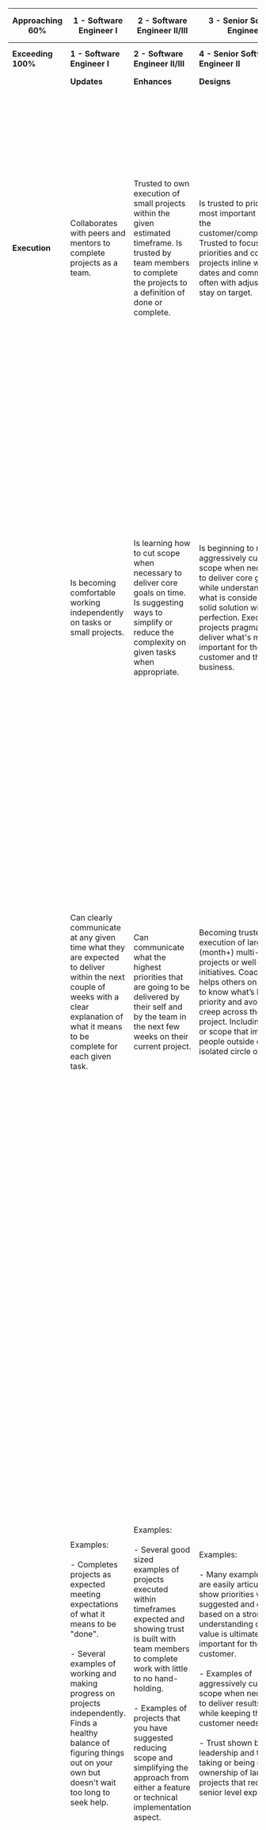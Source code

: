| Approaching 60% | 1 - Software Engineer I | 2 - Software Engineer II/III | 3 - Senior Software Engineer I | 5 - Staff Software Engineer I | 6 - Staff Software Engineer II | 8 - Principal Architect II |
| --- | --- | --- | --- | --- | --- | --- |
| **Exceeding 100%**  | **1 - Software Engineer I** | **2 - Software Engineer II/III** | **4 - Senior Software Engineer II** | **6 - Staff Software Engineer II** | **7 - Principal Architect I** | **9 - Principal Architect III** |
| | **Updates** | **Enhances** | **Designs** | **Owns** | **Evolves** | **Leads** |
| **Execution** | Collaborates with peers and mentors to complete projects as a team.                                                                                                                                                                                                                                                                                                                                                                                                                                                                                                                                                                                                                                                                                                                                                                    | Trusted to own execution of small projects within the given estimated timeframe. Is trusted by team members to complete the projects to a definition of done or complete.                                                                                                                                                                                                                                                                                                                                                                                                                                                                                                                                                                                                                                               | Is trusted to prioritize the most important work for the customer/company/team. Trusted to focus on those priorities and complete projects inline with target dates and communicate often with adjustments to stay on target.                                                                                                                                                                                                                                                                                                                                                                                                                                                                                                                                                                                                                           | Can smoothly and successfully execute and lead an initiative technically, set milestones for a team across all disciplines and possibly other teams. Proactively ensures all core goals are hit, even if plans need to be changed to do so. Delivering solid solutions in expected and reasonable timeframes without sacrificing quality or critical value to the customer.                                                                                                                                                                                                                                                                                                                                                                                                                                                                                                                                                                                                                                                                                                                                                                                                                      | Is trusted to manage thought leadership around initiatives that are critical to the future of the company and crucial for the customer. Can smoothly and successfully execute an initiative, and set milestones at a department level. Proactively ensures all core goals are hit, even if plans need to be changed to do so.                                                                                                                                                                                                                                                                                                                                                                                                                                                                                                                                                                                                                                                                                                                                                                     | Is trusted with projects & initiatives that are critical to the customer and future of the company. Is also trusted to execute on a vision that inspires the entire department to deliver rapid innovation for the industry of our customer. Drives change in our industry and influences the technical landscape                                                                                                                                                                                                                                                                                                                                                                                                                                                                                                                                                                                                            |
| | Is becoming comfortable working independently on tasks or small projects.                                                                                                                                                                                                                                                                                                                                                                                                                                                                                                                                                                                                                                                                                                                                                              | Is learning how to cut scope when necessary to deliver core goals on time. Is suggesting ways to simplify or reduce the complexity on given tasks when appropriate.                                                                                                                                                                                                                                                                                                                                                                                                                                                                                                                                                                                                                                                     | Is beginning to master aggressively cutting scope when necessary to deliver core goals while understanding what is considered a solid solution without perfection. Executes projects pragmatically to deliver what's most important for the customer and the business.                                                                                                                                                                                                                                                                                                                                                                                                                                                                                                                                                                                  | Has mastered aggressively cutting scope when necessary to deliver core goals on time while understanding the true value needed for the customer. Often “sees around corners” and addresses issues before they become critical. Is able to address issues early before they impact the schedule of a given project. Has taken the steps necessary to understand the needs and the value to be delivered in order to make the most appropriate technical decisions on behalf of the customer.                                                                                                                                                                                                                                                                                                                                                                                                                                                                                                                                                                                                                                                                                                      | Often is the person trusted by all team member to “see around corners” and address issues before they become critical, at a multi-team or department level. Leads the teams technically to decide and execute on critical paths that address potential pitfalls at the appropriate time. Uses experience to guide the teams to appropriate decisions on what can be delayed and for how long approaching simplicity in all forms of execution. Is able to address issues early before they impact the schedule of a given project.                                                                                                                                                                                                                                                                                                                                                                                                                                                                                                                                                                | Provides industry leading solutions with incredible ease and speed through innovative planning, allowing for teams to work freely without roadblocks due to exceptional forethought. Knows when and how to address the pitfalls of scaling applications and executes on solutions that account for the needs of growth as it comes.                                                                                                                                                                                                                                                                                                                                                                                                                                                                                                                                                                                          |
| | Can clearly communicate at any given time what they are expected to deliver within the next couple of weeks with a clear explanation of what it means to be complete for each given task.                                                                                                                                                                                                                                                                                                                                                                                                                                                                                                                                                                                                                                              | Can communicate what the highest priorities that are going to be delivered by their self and by the team in the next few weeks on their current project.                                                                                                                                                                                                                                                                                                                                                                                                                                                                                                                                                                                                                                                                | Becoming trusted to own execution of large (month+) multi-person projects or well-defined initiatives. Coaches and helps others on the team to know what’s highest priority and avoid feature creep across the whole project. Including creep or scope that impacts people outside of isolated circle of effort.                                                                                                                                                                                                                                                                                                                                                                                                                                                                                                                                        | When leading an initiative spanning more than one month or multiple teams, can clearly communicate the plan in phases, what deliverables are planned for each phase, and instills confidence in the plan to leadership.                                                                                                                                                                                                                                                                                                                                                                                                                                                                                                                                                                                                                                                                                                                                                                                                                                                                                                                                                                          | Is trusted to own the technical planning and execution for any mission critical project spanning months and/or teams. Has the awareness at any given time to clearly determine and communicate the future success of the project delivering according to plan.                                                                                                                                                                                                                                                                                                                                                                                                                                                                                                                                                                                                                                                                                                                                                                                                                                    | Is trusted to take an ambiguous need for the customer's industry to then organize, coordinate, plan, and execute with little to no oversight. Execution comes swiftly and appears almost effortlessly for the group of people involved while innovating on a new industry product or major enhancement. All engineers gravitate to work on these projects due to the excitement of building things with the ease in which they are executed..                                                                                                                                                                                                                                                                                                                                                                                                                                                                                |
| | Examples:<br><br>\- Completes projects as expected meeting expectations of what it means to be "done".<br><br>\- Several examples of working and making progress on projects independently. Finds a healthy balance of figuring things out on your own but doesn't wait too long to seek help.                                                                                                                                                                                                                                                                                                                                                                                                                                                                                                                                         | Examples:<br><br>\- Several good sized examples of projects executed within timeframes expected and showing trust is built with team members to complete work with little to no hand-holding.<br><br>\- Examples of projects that you have suggested reducing scope and simplifying the approach from either a feature or technical implementation aspect.<br>                                                                                                                                                                                                                                                                                                                                                                                                                                                          | Examples:<br><br>\- Many examples that are easily articulated to show priorities were suggested and executed based on a strong understanding of what value is ultimately most important for the customer.<br><br>\- Examples of aggressively cutting scope when necessary to deliver results on time while keeping the customer needs in mind.<br><br>\- Trust shown by leadership and team by taking or being given ownership of large projects that require senior level expertise.                                                                                                                                                                                                                                                                                                                                                                   | Examples:<br><br>\- Has led large and complex initiatives with multiple team members and has been the primary source of reason on "how to" define technical milestones, hit those technical milestones, reduce scope when appropriate, and driving alignment behind team decisions to deliver on time.<br><br>\- Has been the primary source on a given project to define the technical direction and plan that kept a project on track while focusing on priorities that contribute to getting value to the customers.<br><br>\- Has specific examples where creative scope cutting was appropriately applied to focus on primary value that shows a strong understanding of the customer's needs. Execution delivered a successful delivery due to the leadership provided.<br><br>\- Can demonstrate a consistent leadership that has elevated the team to deliver on time. This leadership has come through being a strong example of good engineering practices, such as delivering in many small functional deliverables, simple and elegant architecture, prioritizing value, focusing on the customer, etc.                                                                              | Examples:<br><br>\- Demonstrated thought leadership for large mission critical projects for the company that attributed to a clean and well executed plan.<br><br>\- Demonstrated examples of identifying technical/architectural pitfalls long before they become a concern, or identifying them early enough with a creative solution to address quickly and cleanly on large complex projects. Provided the thought leadership to address scalability and resliency at the right time, not overly early and not too late.<br><br>\- Trust is shown by being given technical leadership roles for architectural planning and design on mission critical projects and executing successfully on those plans.<br><br>\- Can demonstrate a consistent leadership that has elevated the team to deliver on time. This leadership has come through: lifting the team to all be better engineers; to all follow strong engineering practices; to have higher expectations of themselves through your continued expectaions set on yourself and the team; your belief in them and their abilities, etc | Examples:<br><br>\- Has directly influenced change in the industry of our customers with innovative thinking in our space. Is clearly the go to person for technical guidance by executive leadership when tough decisions are on the line that may change the future of the company and the industry of our customers.<br><br>\- Has provided the planning and direction to build (an) innovative and game changing product(s) for our market and executed with exceptional planning, vision direction, and technical accumen.                                                                                                                                                                                                                                                                                                                                                                                              |
| |                                                                                                                                                                                                                                                                                                                                                                                                                                                                                                                                                                                                                                                                                                                                                                                                                                        |                                                                                                                                                                                                                                                                                                                                                                                                                                                                                                                                                                                                                                                                                                                                                                                                                         |                                                                                                                                                                                                                                                                                                                                                                                                                                                                                                                                                                                                                                                                                                                                                                                                                                                         |                                                                                                                                                                                                                                                                                                                                                                                                                                                                                                                                                                                                                                                                                                                                                                                                                                                                                                                                                                                                                                                                                                                                                                                                  |                                                                                                                                                                                                                                                                                                                                                                                                                                                                                                                                                                                                                                                                                                                                                                                                                                                                                                                                                                                                                                                                                                   |                                                                                                                                                                                                                                                                                                                                                                                                                                                                                                                                                                                                                                                                                                                                                                                                                                                                                                                              |
